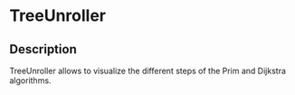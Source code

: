 # TreeUnroller

## Description
TreeUnroller allows to visualize the different steps of the Prim and Dijkstra algorithms.
